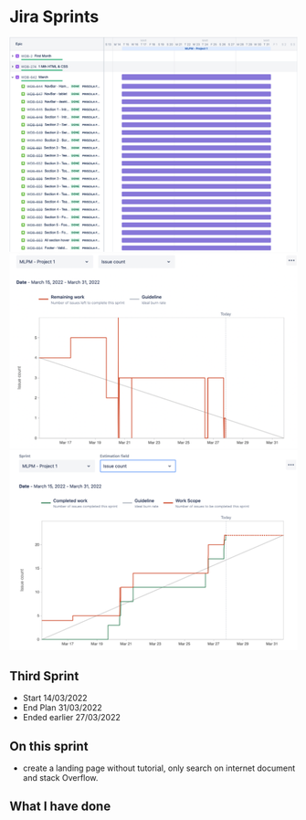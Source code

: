 

# Jira Sprints
![Begin Banner](march.png)
![Begin Banner](view1.png)
![Begin Banner](view2.png)

## Third Sprint
* Start 14/03/2022  
* End Plan 31/03/2022
* Ended earlier 27/03/2022
## On this sprint
* create a landing page without tutorial, only search on internet document and stack Overflow.

## What I have done


